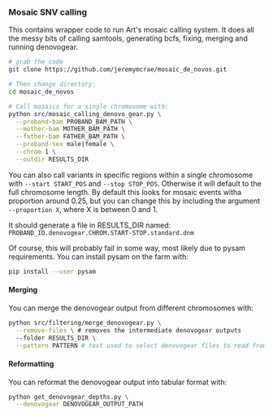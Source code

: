 ### Mosaic SNV calling
This contains wrapper code to run Art's mosaic calling system. It does all the
messy bits of calling samtools, generating bcfs, fixing, merging and running
denovogear.

```sh
# grab the code
git clone https://github.com/jeremymcrae/mosaic_de_novos.git

# Then change directory:
cd mosaic_de_novos

# Call mosaics for a single chromosome with:
python src/mosaic_calling_denovo_gear.py \
  --proband-bam PROBAND_BAM_PATH \
  --mother-bam MOTHER_BAM_PATH \
  --father-bam FATHER_BAM_PATH \
  --proband-sex male|female \
  --chrom 1 \
  --outdir RESULTS_DIR
```

You can also call variants in specific regions within a single chromosome with
`--start START_POS` and `--stop STOP_POS`. Otherwise it will default to the full
chromosome length. By default this looks for mosaic events witha proportion
around 0.25, but you can change this by including the argument `--proportion X`,
where X is between 0 and 1.

It should generate a file in RESULTS_DIR named:
`PROBAND_ID.denovogear.CHROM.START-STOP.standard.dnm`

Of course, this will probably fail in some way, most likely due to pysam
requirements. You can install pysam on the farm with:
```sh
pip install --user pysam
```

#### Merging
You can merge the denovogear output from different chromosomes with:
```sh
python src/filtering/merge_denovogear.py \
  --remove-files \ # removes the intermediate denovogear outputs
  --folder RESULTS_DIR \
  --pattern PATTERN # text used to select denovogear files to read from, must be contained within the full path, eg "modified" or "standard"
```

#### Reformatting
You can reformat the denovogear output into tabular format with:
```sh
python get_denovogear_depths.py \
  --denovogear DENOVOGEAR_OUTPUT_PATH
```
